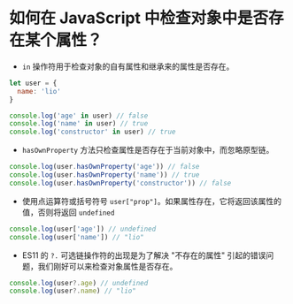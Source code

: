 # 如何在 JavaScript 中检查对象中是否存在某个属性？

- `in` 操作符用于检查对象的自有属性和继承来的属性是否存在。

```js
let user = {
  name: 'lio'
}

console.log('age' in user) // false
console.log('name' in user) // true
console.log('constructor' in user) // true
```

- `hasOwnProperty` 方法只检查属性是否存在于当前对象中，而忽略原型链。

```js
console.log(user.hasOwnProperty('age')) // false
console.log(user.hasOwnProperty('name')) // true
console.log(user.hasOwnProperty('constructor')) // false
```

- 使用点运算符或括号符号 `user["prop"]`。如果属性存在，它将返回该属性的值，否则将返回 `undefined`

```js
console.log(user['age']) // undefined
console.log(user['name']) // "lio"
```

- ES11 的 `?.` 可选链操作符的出现是为了解决 "不存在的属性" 引起的错误问题，我们刚好可以来检查对象属性是否存在。

```js
console.log(user?.age) // undefined
console.log(user?.name) // "lio"
```
